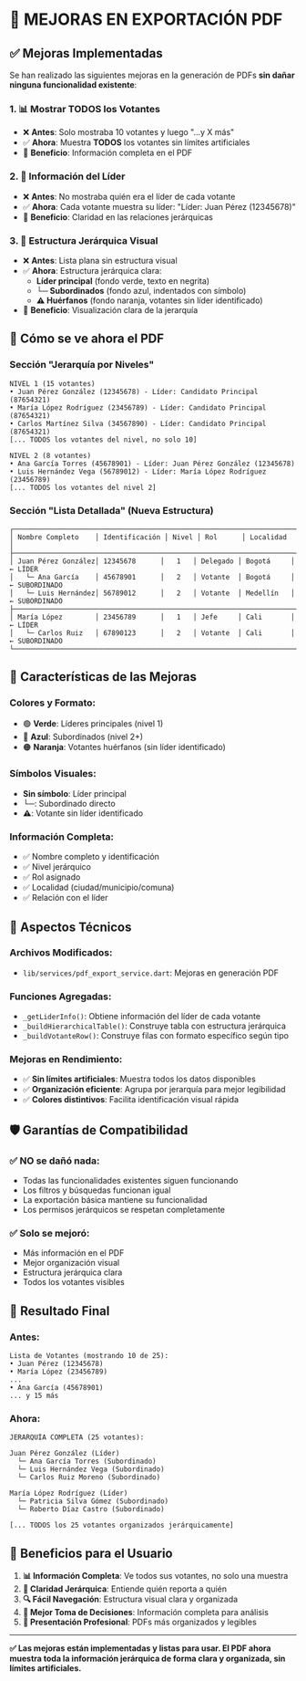 # 🚀 MEJORAS EN EXPORTACIÓN PDF

## ✅ Mejoras Implementadas

Se han realizado las siguientes mejoras en la generación de PDFs **sin dañar ninguna funcionalidad existente**:

### 1. 📊 **Mostrar TODOS los Votantes**
- ❌ **Antes**: Solo mostraba 10 votantes y luego "...y X más"
- ✅ **Ahora**: Muestra **TODOS** los votantes sin límites artificiales
- 🎯 **Beneficio**: Información completa en el PDF

### 2. 👤 **Información del Líder**
- ❌ **Antes**: No mostraba quién era el líder de cada votante
- ✅ **Ahora**: Cada votante muestra su líder: "Líder: Juan Pérez (12345678)"
- 🎯 **Beneficio**: Claridad en las relaciones jerárquicas

### 3. 🌳 **Estructura Jerárquica Visual**
- ❌ **Antes**: Lista plana sin estructura visual
- ✅ **Ahora**: Estructura jerárquica clara:
  - **Líder principal** (fondo verde, texto en negrita)
  - **└─ Subordinados** (fondo azul, indentados con símbolo)
  - **⚠ Huérfanos** (fondo naranja, votantes sin líder identificado)
- 🎯 **Beneficio**: Visualización clara de la jerarquía

## 🎨 **Cómo se ve ahora el PDF**

### **Sección "Jerarquía por Niveles"**
```
NIVEL 1 (15 votantes)
• Juan Pérez González (12345678) - Líder: Candidato Principal (87654321)
• María López Rodríguez (23456789) - Líder: Candidato Principal (87654321)
• Carlos Martínez Silva (34567890) - Líder: Candidato Principal (87654321)
[... TODOS los votantes del nivel, no solo 10]

NIVEL 2 (8 votantes)  
• Ana García Torres (45678901) - Líder: Juan Pérez González (12345678)
• Luis Hernández Vega (56789012) - Líder: María López Rodríguez (23456789)
[... TODOS los votantes del nivel 2]
```

### **Sección "Lista Detallada" (Nueva Estructura)**
```
┌─────────────────────────────────────────────────────────────────────┐
│ Nombre Completo    │ Identificación │ Nivel │ Rol      │ Localidad  │
├─────────────────────────────────────────────────────────────────────┤
│ Juan Pérez González│ 12345678      │   1   │ Delegado │ Bogotá     │ ← LÍDER
│   └─ Ana García    │ 45678901      │   2   │ Votante  │ Bogotá     │ ← SUBORDINADO
│   └─ Luis Hernández│ 56789012      │   2   │ Votante  │ Medellín   │ ← SUBORDINADO
├─────────────────────────────────────────────────────────────────────┤
│ María López        │ 23456789      │   1   │ Jefe     │ Cali       │ ← LÍDER
│   └─ Carlos Ruiz   │ 67890123      │   2   │ Votante  │ Cali       │ ← SUBORDINADO
└─────────────────────────────────────────────────────────────────────┘
```

## 🎯 **Características de las Mejoras**

### **Colores y Formato**:
- 🟢 **Verde**: Líderes principales (nivel 1)
- 🔵 **Azul**: Subordinados (nivel 2+)
- 🟠 **Naranja**: Votantes huérfanos (sin líder identificado)

### **Símbolos Visuales**:
- **Sin símbolo**: Líder principal
- **└─**: Subordinado directo
- **⚠**: Votante sin líder identificado

### **Información Completa**:
- ✅ Nombre completo y identificación
- ✅ Nivel jerárquico
- ✅ Rol asignado
- ✅ Localidad (ciudad/municipio/comuna)
- ✅ Relación con el líder

## 🔧 **Aspectos Técnicos**

### **Archivos Modificados**:
- `lib/services/pdf_export_service.dart`: Mejoras en generación PDF

### **Funciones Agregadas**:
- `_getLiderInfo()`: Obtiene información del líder de cada votante
- `_buildHierarchicalTable()`: Construye tabla con estructura jerárquica
- `_buildVotanteRow()`: Construye filas con formato específico según tipo

### **Mejoras en Rendimiento**:
- ✅ **Sin límites artificiales**: Muestra todos los datos disponibles
- ✅ **Organización eficiente**: Agrupa por jerarquía para mejor legibilidad
- ✅ **Colores distintivos**: Facilita identificación visual rápida

## 🛡️ **Garantías de Compatibilidad**

### ✅ **NO se dañó nada**:
- Todas las funcionalidades existentes siguen funcionando
- Los filtros y búsquedas funcionan igual
- La exportación básica mantiene su funcionalidad
- Los permisos jerárquicos se respetan completamente

### ✅ **Solo se mejoró**:
- Más información en el PDF
- Mejor organización visual
- Estructura jerárquica clara
- Todos los votantes visibles

## 🎉 **Resultado Final**

### **Antes**:
```
Lista de Votantes (mostrando 10 de 25):
• Juan Pérez (12345678)
• María López (23456789)
...
• Ana García (45678901)
... y 15 más
```

### **Ahora**:
```
JERARQUÍA COMPLETA (25 votantes):

Juan Pérez González (Líder)
  └─ Ana García Torres (Subordinado)
  └─ Luis Hernández Vega (Subordinado)
  └─ Carlos Ruiz Moreno (Subordinado)

María López Rodríguez (Líder)  
  └─ Patricia Silva Gómez (Subordinado)
  └─ Roberto Díaz Castro (Subordinado)

[... TODOS los 25 votantes organizados jerárquicamente]
```

## 🚀 **Beneficios para el Usuario**

1. **📊 Información Completa**: Ve todos sus votantes, no solo una muestra
2. **🎯 Claridad Jerárquica**: Entiende quién reporta a quién
3. **🔍 Fácil Navegación**: Estructura visual clara y organizada
4. **📱 Mejor Toma de Decisiones**: Información completa para análisis
5. **🎨 Presentación Profesional**: PDFs más organizados y legibles

---

**✅ Las mejoras están implementadas y listas para usar. El PDF ahora muestra toda la información jerárquica de forma clara y organizada, sin límites artificiales.**







